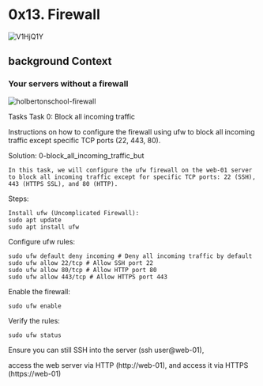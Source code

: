 # 0x13. Firewall


![V1HjQ1Y](https://github.com/Emmyy882/alx-system_engineering-devops/assets/110739304/5adbe626-f02d-45b7-ac6e-7e291bc0c2ab)

## background Context
### Your servers without a firewall

![holbertonschool-firewall](https://github.com/Emmyy882/alx-system_engineering-devops/assets/110739304/4cc60b80-93e4-4ffd-9483-7153804746ec)

Tasks
Task 0: Block all incoming traffic

Instructions on how to configure the firewall using ufw to block all incoming traffic except specific TCP ports (22, 443, 80).

Solution: 0-block_all_incoming_traffic_but

    In this task, we will configure the ufw firewall on the web-01 server to block all incoming traffic except for specific TCP ports: 22 (SSH), 443 (HTTPS SSL), and 80 (HTTP).
    
Steps:

    Install ufw (Uncomplicated Firewall):
    sudo apt update
    sudo apt install ufw

Configure ufw rules:

    sudo ufw default deny incoming # Deny all incoming traffic by default
    sudo ufw allow 22/tcp # Allow SSH port 22
    sudo ufw allow 80/tcp # Allow HTTP port 80
    sudo ufw allow 443/tcp # Allow HTTPS port 443

Enable the firewall:

    sudo ufw enable

Verify the rules:

    sudo ufw status

Ensure you can still SSH into the server (ssh user@web-01),

access the web server via HTTP (http://web-01), and access it via HTTPS (https://web-01)

